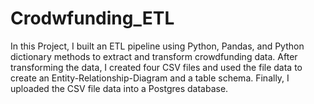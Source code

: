 # Crodwfunding_ETL
In this Project, I built an ETL pipeline using Python, Pandas, and Python dictionary methods to extract and transform crowdfunding data. After transforming the data, I created four CSV files and used the file data to create an Entity-Relationship-Diagram and a table schema. Finally, I uploaded the CSV file data into a Postgres database.

